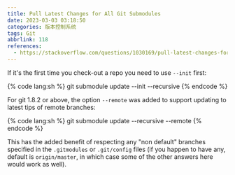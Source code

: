 ```yaml
---
title: Pull Latest Changes for All Git Submodules
date: 2023-03-03 03:18:50
categories: 版本控制系统
tags: Git
abbrlink: 118
references:
  - https://stackoverflow.com/questions/1030169/pull-latest-changes-for-all-git-submodules
---
```

If it's the first time you check-out a repo you need to use `--init` first:

{% code lang:sh %}
git submodule update --init --recursive
{% endcode %}

For git 1.8.2 or above, the option `--remote` was added to support updating to latest tips of remote branches:

{% code lang:sh %}
git submodule update --recursive --remote
{% endcode %}

This has the added benefit of respecting any "non default" branches specified in the `.gitmodules` or `.git/config` files (if you happen to have any, default is `origin/master`, in which case some of the other answers here would work as well).
